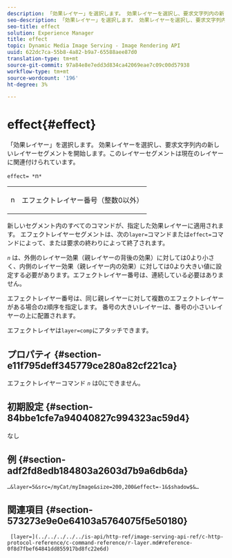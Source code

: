 ```yaml
---
description: 「効果レイヤー」を選択します。 効果レイヤーを選択し、要求文字列内の新しいレイヤーセグメントを開始します。このレイヤーセグメントは現在のレイヤーに関連付けられています。
seo-description: 「効果レイヤー」を選択します。 効果レイヤーを選択し、要求文字列内の新しいレイヤーセグメントを開始します。このレイヤーセグメントは現在のレイヤーに関連付けられています。
seo-title: effect
solution: Experience Manager
title: effect
topic: Dynamic Media Image Serving - Image Rendering API
uuid: 622dc7ca-55b8-4a82-b9a7-65588aee87d0
translation-type: tm+mt
source-git-commit: 97a84e8e7edd3d834ca42069eae7c09c00d57938
workflow-type: tm+mt
source-wordcount: '196'
ht-degree: 3%

---
```



# effect{#effect}

「効果レイヤー」を選択します。 効果レイヤーを選択し、要求文字列内の新しいレイヤーセグメントを開始します。このレイヤーセグメントは現在のレイヤーに関連付けられています。

`effect= *`n`*`

<table id="simpletable_C48DABF486604D2B9F3CBC1CD01AC76D"> 
 <tr class="strow"> 
  <td class="stentry"> <p><span class="codeph"> <span class="varname"> n</span></span> </p> </td> 
  <td class="stentry"> <p>エフェクトレイヤー番号（整数0以外） </p></td> 
 </tr> 
</table>

新しいセグメント内のすべてのコマンドが、指定した効果レイヤーに適用されます。 エフェクトレイヤーセグメントは、次の`layer=`コマンドまたは`effect=`コマンドによって、または要求の終わりによって終了されます。

*`n`* は、外側のレイヤー効果（親レイヤーの背後の効果）に対しては0より小さく、内側のレイヤー効果（親レイヤー内の効果）に対しては0より大きい値に設定する必要があります。エフェクトレイヤー番号は、連続している必要はありません。

エフェクトレイヤー番号は、同じ親レイヤーに対して複数のエフェクトレイヤーがある場合のz順序を指定します。 番号の大きいレイヤーは、番号の小さいレイヤーの上に配置されます。

エフェクトレイヤは`layer=comp`にアタッチできます。

## プロパティ {#section-e11f795deff345779ce280a82cf221ca}

エフェクトレイヤーコマンド *`n`* は0にできません。

## 初期設定 {#section-84bbe1cfe7a94040827c994323ac59d4}

なし

## 例 {#section-adf2fd8edb184803a2603d7b9a6db6da}

`…&layer=5&src=/myCat/myImage&size=200,200&effect=-1&$shadow$&…`

## 関連項目 {#section-573273e9e0e64103a5764075f5e50180}

` [layer=](../../../../../is-api/http-ref/image-serving-api-ref/c-http-protocol-reference/c-command-reference/r-layer.md#reference-0f8d7fbef64841dd855917bd8fc22e6d)`

